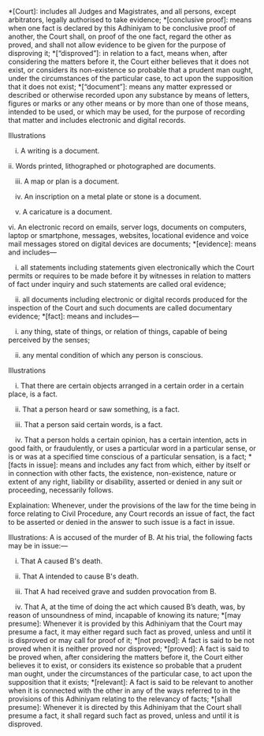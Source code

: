 
*[Court]: includes all Judges and Magistrates, and all persons, except arbitrators, legally authorised to take evidence;
*[conclusive proof]: means when one fact is declared by this Adhiniyam to be conclusive proof of another, the Court shall, on proof of the one fact, regard the other as proved, and shall not allow evidence to be given for the purpose of disproving it;
*[“disproved”]: in relation to a fact, means when, after considering the matters before it, the Court either believes that it does not exist, or considers its non-existence so probable that a prudent man ought, under the circumstances of the particular case, to act upon the supposition that it does not exist;
*[“document”]: means any matter expressed or described or otherwise recorded upon any substance by means of letters, figures or marks or any other means or by more than one of those means, intended to be used, or which may be used, for the purpose of recording that matter and includes electronic and digital records. </p>Illustrations</p>&emsp;i. A writing is a document.</p>ii. Words printed, lithographed or photographed are documents.</p>&emsp;iii. A map or plan is a document.</p>&emsp;iv. An inscription on a metal plate or stone is a document.</p>&emsp;v. A caricature is a document.</p>vi. An electronic record on emails, server logs, documents on computers, laptop or smartphone, messages, websites, locational evidence and voice mail messages stored on digital devices are documents;
*[evidence]: means and includes—</p>&emsp;i. all statements including statements given electronically which the Court permits or requires to be made before it by witnesses in relation to matters of fact under inquiry and such statements are called oral evidence;</p>&emsp;ii. all documents including electronic or digital records produced for the inspection of the Court and such documents are called documentary evidence;
*[fact]: means and includes—</p>&emsp;i. any thing, state of things, or relation of things, capable of being perceived by the senses;</p>&emsp;ii. any mental condition of which any person is conscious.</p>Illustrations</p>&emsp;i. That there are certain objects arranged in a certain order in a certain place, is a fact.</p>&emsp;ii. That a person heard or saw something, is a fact.</p>&emsp;iii. That a person said certain words, is a fact.</p>&emsp;iv. That a person holds a certain opinion, has a certain intention, acts in good faith, or fraudulently, or uses a particular word in a particular sense, or is or was at a specified time conscious of a particular sensation, is a fact;
*[facts in issue]: means and includes any fact from which, either by itself or in connection with other facts, the existence, non-existence, nature or extent of any right, liability or disability, asserted or denied in any suit or proceeding, necessarily follows. </p>Explaination: Whenever, under the provisions of the law for the time being in force relating to Civil Procedure, any Court records an issue of fact, the fact to be asserted or denied in the answer to such issue is a fact in issue.</p>Illustrations: A is accused of the murder of B. At his trial, the following facts may be in issue:—</p>&emsp;i. That A caused B's death.</p>&emsp;ii. That A intended to cause B's death.</p>&emsp;iii. That A had received grave and sudden provocation from B.</p>&emsp;iv. That A, at the time of doing the act which caused B’s death, was, by reason of unsoundness of mind, incapable of knowing its nature;
*[may presume]: Whenever it is provided by this Adhiniyam that the Court may presume a fact, it may either regard such fact as proved, unless and until it is disproved or may call for proof of it;
*[not proved]: A fact is said to be not proved when it is neither proved nor disproved;
*[proved]: A fact is said to be proved when, after considering the matters before it, the Court either believes it to exist, or considers its existence so probable that a prudent man ought, under the circumstances of the particular case, to act upon the supposition that it exists;
*[relevant]: A fact is said to be relevant to another when it is connected with the other in any of the ways referred to in the provisions of this Adhiniyam relating to the relevancy of facts;
*[shall presume]: Whenever it is directed by this Adhiniyam that the Court shall presume a fact, it shall regard such fact as proved, unless and until it is disproved.
